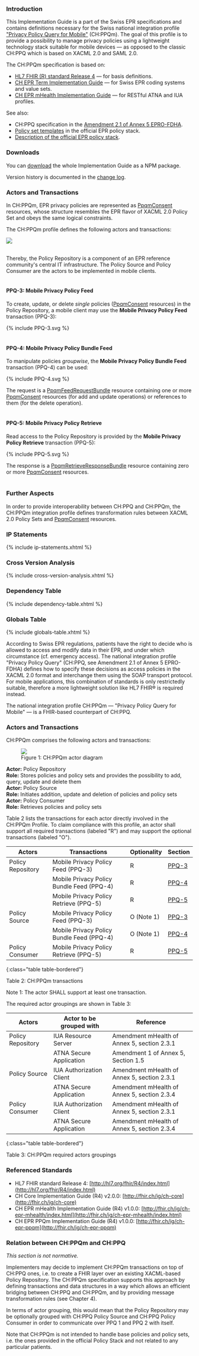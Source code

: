 ### Introduction

This Implementation Guide is a part of the Swiss EPR specifications and contains definitions necessary
for the Swiss national integration profile
["Privacy Policy Query for Mobile"](https://www.e-health-suisse.ch/technik-semantik/epd-projectathon/programmierhilfen-epd/relevante-spezifikationen.html)
(CH:PPQm).  The goal of this profile is to provide a possibility to manage privacy policies using a lightweight
technology stack suitable for mobile devices &mdash; as opposed to the classic CH:PPQ which is based
on XACML 2.0 and SAML 2.0.

The CH:PPQm specification is based on:
* [HL7 FHIR (R) standard Release 4](http://hl7.org/fhir/R4) &mdash; for basis definitions.
* [CH EPR Term Implementation Guide](http://fhir.ch/ig/ch-epr-term) &mdash; for Swiss EPR coding systems and value sets.
* [CH EPR mHealth Implementation Guide](http://fhir.ch/ig/ch-epr-mhealth) &mdash; for RESTful ATNA and IUA profiles.
  <br/>

See also:
* CH:PPQ specification in the [Amendment 2.1 of Annex 5 EPRO-FDHA](https://www.fedlex.admin.ch/eli/oc/2023/221/de/annexes).
* [Policy set templates](https://github.com/ehealthsuisse/ch-epr-adr-ppq/tree/main/Privacy%20Policy%20Stack/Patient%20Specific%20via%20Policy%20Manager)
  in the official EPR policy stack.
* [Description of the official EPR policy stack](https://github.com/ehealthsuisse/ch-epr-adr-ppq/blob/main/docs/Policies.md).

### Downloads

You can [download](package.tgz) the whole Implementation Guide as a NPM package.

Version history is documented in the [change log](changelog.html).
<br/>

### Actors and Transactions

In CH:PPQm, EPR privacy policies are represented as [PpqmConsent](StructureDefinition-PpqmConsent.html)
resources, whose structure resembles the EPR flavor of XACML 2.0 Policy Set and obeys the same logical constraints.

The CH:PPQm profile defines the following actors and transactions:

<div><img src="assets/images/actors.svg"/></div>
<br/>

Thereby, the Policy Repository is a component of an EPR reference community's central IT infrastructure.
The Policy Source and Policy Consumer are the actors to be implemented in mobile clients.
<br/>
<br/>

#### PPQ-3: Mobile Privacy Policy Feed

To create, update, or delete _single_ policies
([PpqmConsent](StructureDefinition-PpqmConsent.html) resources)
in the Policy Repository, a mobile client may use the __Mobile Privacy Policy Feed__ transaction (PPQ-3):

<div>{% include PPQ-3.svg %}</div>
<br/>

#### PPQ-4: Mobile Privacy Policy Bundle Feed

To manipulate policies _groupwise_, the __Mobile Privacy Policy Bundle Feed__ transaction (PPQ-4) can be used:

<div>{% include PPQ-4.svg %}</div>

The request is a [PpqmFeedRequestBundle](StructureDefinition-PpqmFeedRequestBundle.html)
resource containing one or more [PpqmConsent](StructureDefinition-PpqmConsent.html)
resources (for add and update operations) or references to them (for the delete operation).
<br/>
<br/>

#### PPQ-5: Mobile Privacy Policy Retrieve

Read access to the Policy Repository is provided by the __Mobile Privacy Policy Retrieve__ transaction (PPQ-5):

<div>{% include PPQ-5.svg %}</div>

The response is a [PpqmRetrieveResponseBundle](StructureDefinition-PpqmRetrieveResponseBundle.html)
resource containing zero or more [PpqmConsent](StructureDefinition-PpqmConsent.html)
resources.
<br/>
<br/>

### Further Aspects

In order to provide interoperability between CH:PPQ and CH:PPQm, the CH:PPQm integration profile defines
transformation rules between XACML 2.0 Policy Sets and
[PpqmConsent](StructureDefinition-PpqmConsent.html) resources.


### IP Statements

{% include ip-statements.xhtml %}

### Cross Version Analysis

{% include cross-version-analysis.xhtml %}

### Dependency Table

{% include dependency-table.xhtml %}

### Globals Table

{% include globals-table.xhtml %}






According to Swiss EPR regulations, patients have the right to decide who is allowed to access and modify data in 
their EPR, and under which circumstance (cf. emergency access). The national integration profile "Privacy Policy 
Query" (CH:PPQ, see Amendment 2.1 of Annex 5 EPRO-FDHA) defines how to specify these decisions as access policies in 
the XACML 2.0 format and interchange them using the SOAP transport protocol. For mobile applications, this 
combination of standards is only restrictedly suitable, therefore a more lightweight solution like HL7 FHIR® is 
required instead. 

The national integration profile CH:PPQm — "Privacy Policy Query for Mobile" — is a FHIR-based counterpart of CH:PPQ.

### Actors and Transactions

CH:PPQm comprises the following actors and transactions:

<figure>
  <img src="assets/images/actors.svg"/>
  <figcaption>Figure 1: CH:PPQm actor diagram</figcaption>
</figure>

**Actor:** Policy Repository<br>
**Role:** Stores policies and policy sets and provides the possibility to add, query, update and delete them<br>
**Actor:** Policy Source<br>
**Role:** Initiates addition, update and deletion of policies and policy sets<br>
**Actor:** Policy Consumer<br>
**Role:** Retrieves policies and policy sets

Table 2 lists the transactions for each actor directly involved in the CH:PPQm Profile. To claim compliance with 
this profile, an actor shall support all required transactions (labeled "R") and may support the optional 
transactions (labeled "O").

| Actors            | Transactions                              | Optionality | Section              |
|-------------------|-------------------------------------------|-------------|----------------------|
| Policy Repository | Mobile Privacy Policy Feed (PPQ-3)        | R           | [PPQ-3](ppqm-3.html) |
|                   | Mobile Privacy Policy Bundle Feed (PPQ-4) | R           | [PPQ-4](ppqm-4.html) |
|                   | Mobile Privacy Policy Retrieve (PPQ-5)    | R           | [PPQ-5](ppqm-5.html) |
| Policy Source     | Mobile Privacy Policy Feed (PPQ-3)        | O (Note 1)  | [PPQ-3](ppqm-3.html) |
|                   | Mobile Privacy Policy Bundle Feed (PPQ-4) | O (Note 1)  | [PPQ-4](ppqm-4.html) |
| Policy Consumer   | Mobile Privacy Policy Retrieve (PPQ-5)    | R           | [PPQ-5](ppqm-5.html) |
{:class="table table-bordered"}

Table 2: CH:PPQm transactions

Note 1: The actor SHALL support at least one transaction.

The required actor groupings are shown in Table 3:

| Actors            | Actor to be grouped with | Reference                                   |
|-------------------|--------------------------|---------------------------------------------|
| Policy Repository | IUA Resource Server      | Amendment mHealth of Annex 5, section 2.3.1 |
|                   | ATNA Secure Application  | Amendment 1 of Annex 5, Section 1.5         |
| Policy Source     | IUA Authorization Client | Amendment mHealth of Annex 5, section 2.3.1 |
|                   | ATNA Secure Application  | Amendment mHealth of Annex 5, section 2.3.4 |
| Policy Consumer   | IUA Authorization Client | Amendment mHealth of Annex 5, section 2.3.1 |
|                   | ATNA Secure Application  | Amendment mHealth of Annex 5, section 2.3.4 |
{:class="table table-bordered"}

Table 3: CH:PPQm required actors groupings

### Referenced Standards

- HL7 FHIR standard Release 4: [http://hl7.org/fhir/R4/index.html](http://hl7.org/fhir/R4/index.html)
- CH Core Implementation Guide (R4) v2.0.0: [http://fhir.ch/ig/ch-core](http://fhir.ch/ig/ch-core)
- CH EPR mHealth Implementation Guide (R4) v1.0.0: [http://fhir.ch/ig/ch-epr-mhealth/index.html](http://fhir.ch/ig/ch-epr-mhealth/index.html)
- CH EPR PPQm Implementation Guide (R4) v1.0.0: [http://fhir.ch/ig/ch-epr-ppqm](http://fhir.ch/ig/ch-epr-ppqm)

### Relation between CH:PPQm and CH:PPQ

_This section is not normative._

Implementers may decide to implement CH:PPQm transactions on top of CH:PPQ ones, i.e. to create a FHIR layer over an 
existing XACML-based Policy Repository. The CH:PPQm specification supports this approach by defining transactions 
and data structures in a way which allows an efficient bridging between CH:PPQ and CH:PPQm, and by providing message 
transformation rules (see Chapter 4).

In terms of actor grouping, this would mean that the Policy Repository may be optionally grouped with CH:PPQ Policy 
Source and CH:PPQ Policy Consumer in order to communicate over PPQ 1 and PPQ 2 with itself.

Note that CH:PPQm is not intended to handle base policies and policy sets, i.e. the ones provided in the official 
Policy Stack and not related to any particular patients.